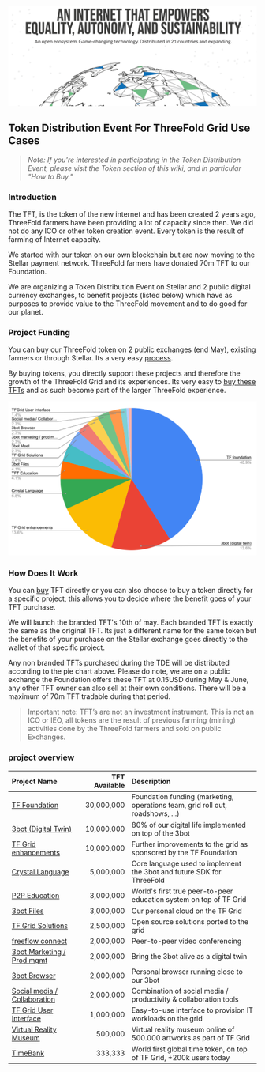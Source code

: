 ![](./img/tf_tde_intro.png)

## Token Distribution Event For ThreeFold Grid Use Cases

> _Note: If you're interested in participating in the Token Distribution Event, please visit the Token section of this wiki, and in particular "How to Buy."_

### Introduction

The TFT, is the token of the new internet and has been created 2 years ago, ThreeFold farmers have been providing a lot of capacity since then.
We did not do any ICO or other token creation event. Every token is the result of farming of Internet capacity.

We started with our token on our own blockchain but are now moving to the Stellar payment network. ThreeFold farmers have donated 70m TFT to our Foundation.

We are organizing a Token Distribution Event on Stellar and 2 public digital currency exchanges, to benefit projects (listed below) which have as purposes to provide value to the ThreeFold movement and to do good for our planet. 

### Project Funding

You can buy our ThreeFold token on 2 public exchanges (end May), existing farmers or through Stellar. Its a very easy [process](how_to_buy_and_sell.md).

By buying tokens, you directly support these projects and therefore the growth of the ThreeFold Grid and its experiences. 
Its very easy to [buy these TFTs](how_to_buy_and_sell.md) and as such become part of the larger ThreeFold experience. 

![](./img/projects_overview_pie.png)

### How Does It Work

You can [buy](how_to_buy_and_sell.md) TFT directly or you can also choose to buy a token directly for a specific project, this allows you to decide where the benefit goes of your TFT purchase. 

We will launch the branded TFT's 10th of may. Each branded TFT is exactly the same as the original TFT.
Its just a different name for the same token but the benefits of your purchase on the Stellar exchange goes directly to the wallet of that specific project.

Any non branded TFTs purchased during the TDE will be distributed according to the pie chart above.
Please do note, we are on a public exchange the Foundation offers these TFT at 0.15USD during May & June, any other TFT owner can also sell at their own conditions.
There will be a maximum of 70m TFT tradable during that period.

> Important note: TFT’s are not an investment instrument. 
> This is not an ICO or IEO, all tokens are the result of previous farming (mining) activities done by the ThreeFold farmers and sold on public Exchanges.

### project overview

| Project Name | TFT Available | Description |
|:-------------|---------------:|:------------|
| [TF Foundation](foundation_readme.md)	| 30,000,000		| Foundation funding (marketing, operations team, grid roll out, roadshows, ...) |
| [3bot (Digital Twin)](3botproj.md)	| 10,000,000		| 80% of our digital life implemented on top of the 3bot |
|[TF Grid enhancements](gridenhancements_readme.md)	| 10,000,000		| Further improvements to the grid as sponsored by the TF Foundation |
| [Crystal Language](crystallang_readme.md)	| 5,000,000		| Core language used to implement the 3bot and future SDK for ThreeFold |
| [P2P Education](education_readme.md)	| 3,000,000		| World's first true peer-to-peer education system on top of TF Grid |
| [3bot Files](3botfiles.md)	| 3,000,000		| Our personal cloud on the TF Grid |
| [TF Grid Solutions](gridsolutions_readme.md)	| 2,500,000		| Open source solutions ported to the grid |
| [freeflow connect](3botconnect.md) 	| 2,000,000		| Peer-to-peer video conferencing |
|[3bot Marketing / Prod mgmt](3botmarketing_readme.md)	| 2,000,000		| Bring the 3bot alive as a digital twin |
| [3bot Browser](3botbrowser_readme.md)	 | 2,000,000		| Personal browser running close to our 3bot |
| [Social media / Collaboration](socialmedia_readme.md) | 2,000,000		| Combination of social media / productivity & collaboration tools |
| [TF Grid User Interface](griduserinterface_readme.md)	| 1,000,000		| Easy-to-use interface to provision IT workloads on the grid |
| [Virtual Reality Museum](vrmuseum_readme.md)	| 500,000		| Virtual reality museum online of 500.000 artworks as part of TF Grid |
| [TimeBank](timebank_readme.md)	| 333,333		| World first global time token, on top of TF Grid, +200k users today |

